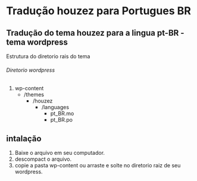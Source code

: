 # Tradução houzez para Portugues BR

## Tradução do tema houzez para a lingua pt-BR - tema wordpress

Estrutura do diretorio rais do tema

###### Diretorio wordpress
1.  wp-content
    - /themes
      - /houzez
        - /languages
            - pt_BR.mo
            - pt_BR.po
                                      


## intalação

1. Baixe o arquivo em seu computador.
2. descompact o arquivo.
3. copie a pasta wp-content ou arraste e solte no diretorio raiz de seu wordpress.
